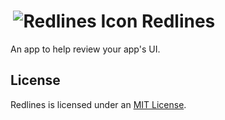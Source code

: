 #  ![Redlines Icon](RedlinesApp/Assets/favicon.ico) Redlines

An app to help review your app's UI.

## License

Redlines is licensed under an [MIT License](LICENSE.md).
